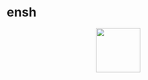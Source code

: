 # ensh
<div id="header" align="center">
<img src="https://tenor.com/ru/view/pat-pat-kanata-ensemble-stars-gif-27120411" width="100"/>
</div>
